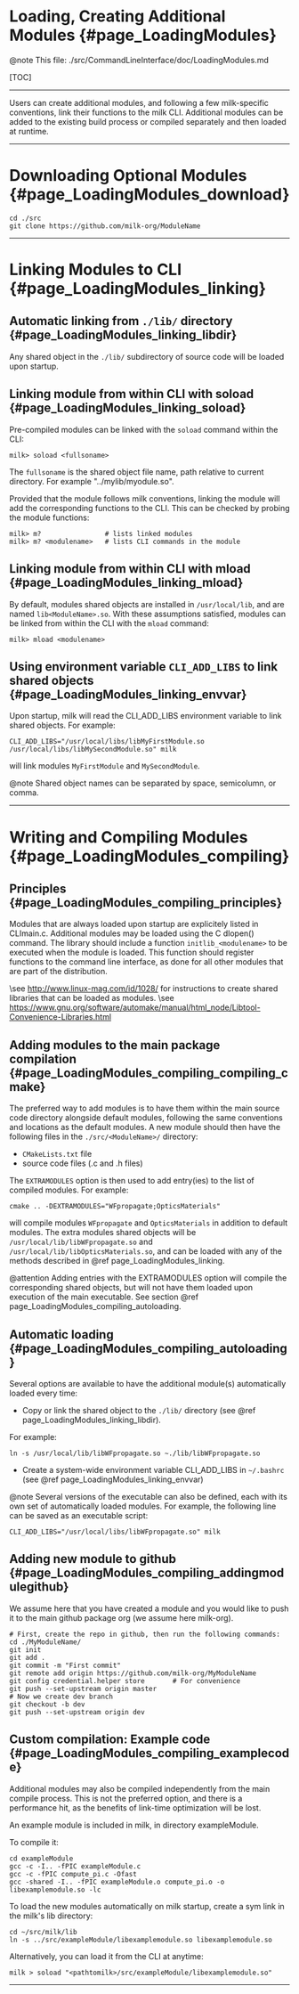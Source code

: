 # Loading, Creating Additional Modules {#page_LoadingModules}

@note This file: ./src/CommandLineInterface/doc/LoadingModules.md

[TOC]




---

Users can create additional modules, and following a few milk-specific conventions, link their functions to the milk CLI. Additional modules can be added to the existing build process or compiled separately and then loaded at runtime.



---


# Downloading Optional Modules {#page_LoadingModules_download}


	cd ./src
	git clone https://github.com/milk-org/ModuleName
	


---



# Linking Modules to CLI {#page_LoadingModules_linking}


## Automatic linking from `./lib/` directory {#page_LoadingModules_linking_libdir}

Any shared object in the `./lib/` subdirectory of source code will be loaded upon startup.




## Linking module from within CLI with soload {#page_LoadingModules_linking_soload}

Pre-compiled modules can be linked with the `soload` command within the CLI:

	milk> soload <fullsoname>

The `fullsoname` is the shared object file name, path relative to current directory. For example "../mylib/myodule.so".

Provided that the module follows milk conventions, linking the module will add the corresponding functions to the CLI. This can be checked by probing the module functions:

	milk> m?                # lists linked modules
	milk> m? <modulename>   # lists CLI commands in the module
	

	
## Linking module from within CLI with mload {#page_LoadingModules_linking_mload}

By default, modules shared objects are installed in `/usr/local/lib`, and are named `lib<ModuleName>.so`. With these assumptions satisfied, modules can be linked from within the CLI with the `mload` command:

	milk> mload <modulename>



## Using environment variable `CLI_ADD_LIBS` to link shared objects {#page_LoadingModules_linking_envvar}

Upon startup, milk will read the CLI_ADD_LIBS environment variable to link shared objects. For example:

	CLI_ADD_LIBS="/usr/local/libs/libMyFirstModule.so /usr/local/libs/libMySecondModule.so" milk
	
will link modules `MyFirstModule` and `MySecondModule`.

@note Shared object names can be separated by space, semicolumn, or comma.





---


# Writing and Compiling Modules {#page_LoadingModules_compiling}



## Principles {#page_LoadingModules_compiling_principles}

Modules that are always loaded upon startup are explicitely listed in CLImain.c. Additional modules may be loaded using the C dlopen() command. The library should include a function `initlib_<modulename>` to be executed when the module is loaded. This function should register functions to the command line interface, as done for all other modules that are part of the distribution.

\see http://www.linux-mag.com/id/1028/ for instructions to create shared libraries that can be loaded as modules. 
\see https://www.gnu.org/software/automake/manual/html_node/Libtool-Convenience-Libraries.html





## Adding modules to the main package compilation {#page_LoadingModules_compiling_compiling_cmake}

The preferred way to add modules is to have them within the main source code directory alongside default modules, following the same conventions and locations as the default modules. A new module should then have the following files in the `./src/<ModuleName>/` directory:

- `CMakeLists.txt` file
- source code files (.c and .h files)


The `EXTRAMODULES` option is then used to add entry(ies) to the list of compiled modules. For example:

	cmake .. -DEXTRAMODULES="WFpropagate;OpticsMaterials"

will compile modules `WFpropagate` and `OpticsMaterials` in addition to default modules. The extra modules shared objects will be `/usr/local/lib/libWFpropagate.so` and `/usr/local/lib/libOpticsMaterials.so`, and can be loaded with any of the methods described in @ref page_LoadingModules_linking.


@attention Adding entries with the EXTRAMODULES option will compile the corresponding shared objects, but will not have them loaded upon execution of the main executable. See section @ref page_LoadingModules_compiling_autoloading.



## Automatic loading {#page_LoadingModules_compiling_autoloading}

Several options are available to have the additional module(s) automatically loaded every time:

- Copy or link the shared object to the `./lib/` directory (see @ref page_LoadingModules_linking_libdir). 

For example:

	ln -s /usr/local/lib/libWFpropagate.so ~./lib/libWFpropagate.so


- Create a system-wide environment variable CLI_ADD_LIBS in `~/.bashrc` (see @ref page_LoadingModules_linking_envvar)

@note Several versions of the executable can also be defined, each with its own set of automatically loaded modules. For example, the following line can be saved as an executable script:

	CLI_ADD_LIBS="/usr/local/libs/libWFpropagate.so" milk



## Adding new module to github {#page_LoadingModules_compiling_addingmodulegithub}

We assume here that you have created a module and you would like to push it to the main github package org (we assume here milk-org). 

	# First, create the repo in github, then run the following commands:
	cd ./MyModuleName/
	git init
	git add .
	git commit -m "First commit"
	git remote add origin https://github.com/milk-org/MyModuleName
	git config credential.helper store       # For convenience
	git push --set-upstream origin master
	# Now we create dev branch
	git checkout -b dev
	git push --set-upstream origin dev






## Custom compilation: Example code {#page_LoadingModules_compiling_examplecode}

Additional modules may also be compiled independently from the main compile process. This is not the preferred option, and there is a performance hit, as the benefits of link-time optimization will be lost.

An example module is included in milk, in directory exampleModule.

To compile it:

	cd exampleModule
	gcc -c -I.. -fPIC exampleModule.c
	gcc -c -fPIC compute_pi.c -Ofast
	gcc -shared -I.. -fPIC exampleModule.o compute_pi.o -o libexamplemodule.so -lc
	
To load the new modules automatically on milk startup, create a sym link in the milk's lib directory:

	cd ~/src/milk/lib
	ln -s ../src/exampleModule/libexamplemodule.so libexamplemodule.so

Alternatively, you can load it from the CLI at anytime:

	milk > soload "<pathtomilk>/src/exampleModule/libexamplemodule.so"
	


---


